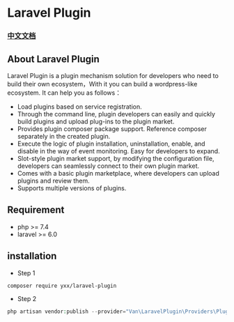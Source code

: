 # Laravel Plugin 

### [中文文档](http://docs.you-tang.com/)

## About Laravel Plugin
Laravel Plugin is a plugin mechanism solution for developers who need to build their own ecosystem，With it you can build a wordpress-like ecosystem. It can help you as follows：

* Load plugins based on service registration.
* Through the command line, plugin developers can easily and quickly build plugins and upload plug-ins to the plugin market.
* Provides plugin composer package support. Reference composer separately in the created plugin.
* Execute the logic of plugin installation, uninstallation, enable, and disable in the way of event monitoring. Easy for developers to expand.
* Slot-style plugin market support, by modifying the configuration file, developers can seamlessly connect to their own plugin market.
* Comes with a basic plugin marketplace, where developers can upload plugins and review them.
* Supports multiple versions of plugins.


## Requirement

* php >= 7.4
* laravel >= 6.0


## installation

* Step 1
```shell
composer require yxx/laravel-plugin
```

* Step 2
```php
php artisan vendor:publish --provider="Van\LaravelPlugin\Providers\PluginServiceProvider"
```














